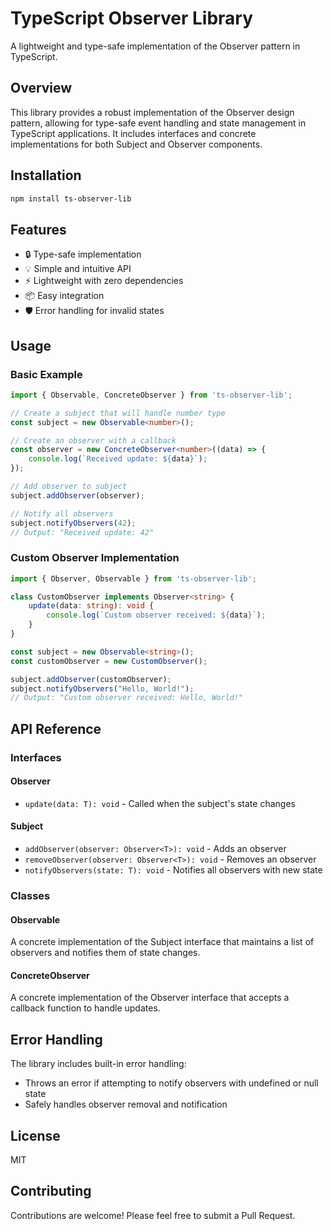# TypeScript Observer Library

A lightweight and type-safe implementation of the Observer pattern in TypeScript.

## Overview

This library provides a robust implementation of the Observer design pattern, allowing for type-safe event handling and state management in TypeScript applications. It includes interfaces and concrete implementations for both Subject and Observer components.

## Installation

```bash
npm install ts-observer-lib
```

## Features

- 🔒 Type-safe implementation
- 💡 Simple and intuitive API
- ⚡ Lightweight with zero dependencies
- 📦 Easy integration
- 🛡️ Error handling for invalid states

## Usage

### Basic Example

```typescript
import { Observable, ConcreteObserver } from 'ts-observer-lib';

// Create a subject that will handle number type
const subject = new Observable<number>();

// Create an observer with a callback
const observer = new ConcreteObserver<number>((data) => {
    console.log(`Received update: ${data}`);
});

// Add observer to subject
subject.addObserver(observer);

// Notify all observers
subject.notifyObservers(42);
// Output: "Received update: 42"
```

### Custom Observer Implementation

```typescript
import { Observer, Observable } from 'ts-observer-lib';

class CustomObserver implements Observer<string> {
    update(data: string): void {
        console.log(`Custom observer received: ${data}`);
    }
}

const subject = new Observable<string>();
const customObserver = new CustomObserver();

subject.addObserver(customObserver);
subject.notifyObservers("Hello, World!");
// Output: "Custom observer received: Hello, World!"
```

## API Reference

### Interfaces

#### Observer<T>
- `update(data: T): void` - Called when the subject's state changes

#### Subject<T>
- `addObserver(observer: Observer<T>): void` - Adds an observer
- `removeObserver(observer: Observer<T>): void` - Removes an observer
- `notifyObservers(state: T): void` - Notifies all observers with new state

### Classes

#### Observable<T>
A concrete implementation of the Subject interface that maintains a list of observers and notifies them of state changes.

#### ConcreteObserver<T>
A concrete implementation of the Observer interface that accepts a callback function to handle updates.

## Error Handling

The library includes built-in error handling:
- Throws an error if attempting to notify observers with undefined or null state
- Safely handles observer removal and notification

## License

MIT
## Contributing

Contributions are welcome! Please feel free to submit a Pull Request.

